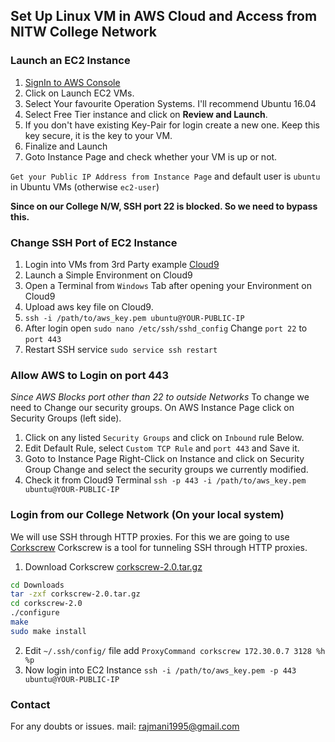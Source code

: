 ## Set Up Linux VM in AWS Cloud and Access from NITW College Network

### Launch an EC2 Instance
1. [SignIn to AWS Console](https://aws.amazon.com/)
2. Click on Launch EC2 VMs.
3. Select Your favourite Operation Systems. I'll recommend Ubuntu 16.04
4. Select Free Tier instance and click on **Review and Launch**.
5. If you don't have existing Key-Pair for login create a new one. Keep this key secure, it is
the key to your VM.
6. Finalize and Launch
7. Goto Instance Page and check whether your VM is up or not.

`Get your Public IP Address from Instance Page` and default user is `ubuntu` in Ubuntu VMs (otherwise `ec2-user`)

**Since on our College N/W, SSH port 22 is blocked. So we need to bypass this.**
### Change SSH Port of EC2 Instance
1. Login into VMs from 3rd Party example [Cloud9](https://c9.i0/)
2. Launch a Simple Environment on Cloud9
3. Open a Terminal from `Windows` Tab after opening your Environment on Cloud9
4. Upload aws key file on Cloud9.
5. `ssh -i /path/to/aws_key.pem ubuntu@YOUR-PUBLIC-IP`
6. After login open `sudo nano /etc/ssh/sshd_config` Change `port 22` to `port 443`
7. Restart SSH service `sudo service ssh restart`

### Allow AWS to Login on port 443
*Since AWS Blocks port other than 22 to outside Networks* To change we need to Change
our security groups. On AWS Instance Page click on Security Groups (left side).
1. Click on any listed `Security Groups` and click on `Inbound` rule Below.
2. Edit Default Rule, select `Custom TCP Rule` and `port 443` and Save it.
3. Goto to Instance Page Right-Click on Instance and click on Security Group Change and select the security groups
we currently modified.
4. Check it from Cloud9 Terminal `ssh -p 443 -i /path/to/aws_key.pem ubuntu@YOUR-PUBLIC-IP`

### Login from our College Network (On your local system)
We will use SSH through HTTP proxies. For this we are going to use [Corkscrew](http://agroman.net/corkscrew/)
Corkscrew is a tool for tunneling SSH through HTTP proxies.
1. Download Corkscrew [corkscrew-2.0.tar.gz](http://agroman.net/corkscrew/corkscrew-2.0.tar.gz)
```bash
cd Downloads
tar -zxf corkscrew-2.0.tar.gz
cd corkscrew-2.0
./configure
make
sudo make install
```
2. Edit `~/.ssh/config/` file add `ProxyCommand corkscrew 172.30.0.7 3128 %h %p`
3. Now login into EC2 Instance `ssh -i /path/to/aws_key.pem -p 443 ubuntu@YOUR-PUBLIC-IP`

### Contact
For any doubts or issues.
mail: rajmani1995@gmail.com
